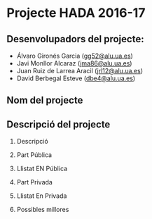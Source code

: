 # Projecte HADA 2016-17

## Desenvolupadors del projecte:
- Álvaro Gironés Garcia (gg52@alu.ua.es)
- Javi Monllor Alcaraz (jma86@alu.ua.es)
- Juan Ruiz de Larrea Aracil (jrl12@alu.ua.es)
- David Berbegal Esteve (dbe4@alu.ua.es)

## Nom del projecte

## Descripció del projecte
1.	Descripció

2.	Part Pública

3.	Llistat EN Pública

4.	Part Privada

5.	Llistat En Privada

6.	Possibles millores

